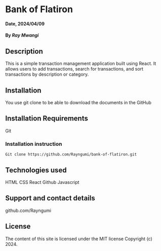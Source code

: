 # Bank of Flatiron

#### Date, 2024/04/09

#### By *Ray Mwangi*

## Description


This is a simple transaction management application built using React. It allows users to add transactions, search for transactions, and sort transactions by description or category.

## Installation
You use git clone to be able to download the documents in the GitHub

## Installation Requirements
Git

### Installation instruction
```
Git clone https://github.com/Rayngumi/bank-of-flatiron.git

```


## Technologies used
HTML
CSS
React
Github
Javascript

## Support and contact details
github.com/Rayngumi

## License

The content of this site is licensed under the MIT license
Copyright (c) 2024.
